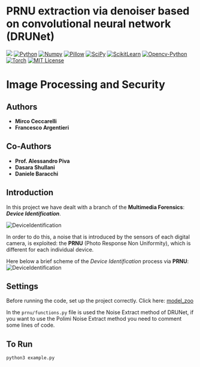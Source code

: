 

# PRNU extraction via denoiser based on convolutional neural network (DRUNet)

[<image src="https://api.travis-ci.org/polimi-ispl/prnu-python.svg?branch=master">](https://travis-ci.org/polimi-ispl/prnu-python)
[![Python](https://img.shields.io/badge/Python-3.8.10-green?style=plastic)](https://www.python.org/downloads/release/python-3810/)
[![Numpy](https://img.shields.io/badge/Numpy-1.21.1-orange?style=plastic)](https://pypi.org/project/numpy/)
[![Pillow](https://img.shields.io/badge/Pillow-7.0-red?style=plastic)](https://pypi.org/project/Pillow/)
[![SciPy](https://img.shields.io/badge/Scipy-1.7.1-9cf?style=plastic)](https://pypi.org/project/scipy/)
[![ScikitLearn](https://img.shields.io/badge/ScikitLearn-1.0.1-9cf?style=plastic)](https://pypi.org/project/scikit-learn/)
[![Opencv-Python](https://img.shields.io/badge/Opencv-4.5.3.56-success?style=plastic)](https://pypi.org/project/opencv-python/)
[![Torch](https://img.shields.io/badge/Torch-1.9.1-success?style=plastic)](https://pypi.org/project/torch/)
[![MIT License](https://img.shields.io/badge/License-MIT-blueviolet?style=plastic)](https://opensource.org/licenses/mit-license.php)


# Image Processing and Security

## Authors
- **Mirco Ceccarelli**
- **Francesco Argentieri**

## Co-Authors
- **Prof. Alessandro Piva**
- **Dasara Shullani**
- **Daniele Baracchi**

## Introduction
In this project we have dealt with a branch of the **Multimedia Forensics**: ***Device Identification***.

![DeviceIdentification](https://res.craft.do/user/full/63cec524-c1b6-57b4-8157-df0476f848cb/doc/50B32844-863A-4BD6-BEF0-752499782CF9/587EC1A1-FBAD-42F4-ADF0-AD8EF305C34E_2/DeviceIdentifcation.png)

In order to do this, a noise that is introduced by the sensors of each digital camera, is exploited: the **PRNU** (Photo Response Non Uniformity), which is different for each individual device.

Here below a brief scheme of the *Device Identification* process via **PRNU**:
![DeviceIdentification](https://res.craft.do/user/full/63cec524-c1b6-57b4-8157-df0476f848cb/doc/50B32844-863A-4BD6-BEF0-752499782CF9/9A27C2CD-8046-4155-898A-F7CD270603D4_2/Fasi%20dellestrazione%20del%20PRNU.png)

## Settings
Before running the code, set up the project correctly.
Click here: [model_zoo](model_zoo)

In the `prnu/functions.py` file is used the Noise Extract method of DRUNet, if you want to use the Polimi Noise Extract method you need to comment some lines of code.

## To Run
```angular2html
python3 example.py
```


